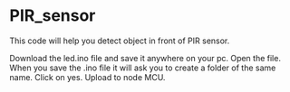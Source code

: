 # PIR_sensor
This code will help you detect object in front of PIR sensor.

Download the led.ino file and save it anywhere on your pc. Open the file. When you save the .ino file it will ask you to create a folder of the same name. Click on yes. Upload to node MCU.
